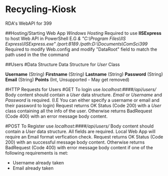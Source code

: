 # Recycling-Kiosk
RDA's WebAPI for 399

##Hosting/Starting Web App
*Windows Hosting*
Required to use **IISExpress** to host Web API in PowerShell
E.G *& "C:\Program Files\IIS Express\IISExpress.exe" /port:8189 /path:D:\Documents\ComSci399*
Required to modify Web.config and modify "DataRoot" field to match the path used in the the command

##Users
#Data Structure
Data Structure for *User* Class

**Username** (String)
**Firstname** (String)
**Lastname** (String)
**Password** (String)
**Email** (String)
**Points** (Int, Unsupported - May get removed)

#HTTP Requests for Users
#GET
To login use *localhost:####/api/users/*
Body content should contain a *User* data structure.
*Email* or *Username* and *Password* is required. (I.E You can either specify a username or email and their password to login)
Request returns OK Status (Code 200) with a *User* class containing all the info of the user.
Otherwise returns BadRequest (Code 400) with an error message body content.

#POST
To Register use *localhost:####/api/users/*
Body content should contain a *User* data structure.
All fields are required.
Local Web App will require an Email format verfication check.
Request returns OK Status (Code 200) with an successful message body content.
Otherwise returns BadRequest (Code 400) with error message body content if one of the following requirements is met:
- Username already taken
- Email already taken


